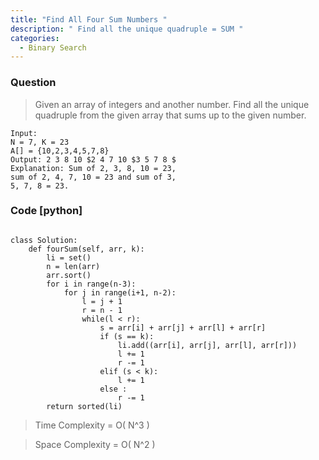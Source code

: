 ```yaml
---
title: "Find All Four Sum Numbers "
description: " Find all the unique quadruple = SUM "
categories:
  - Binary Search
---
```


### Question

> Given an array of integers and another number. Find all the unique quadruple from the given array that sums up to the given number.

```
Input:
N = 7, K = 23
A[] = {10,2,3,4,5,7,8}
Output: 2 3 8 10 $2 4 7 10 $3 5 7 8 $
Explanation: Sum of 2, 3, 8, 10 = 23,
sum of 2, 4, 7, 10 = 23 and sum of 3,
5, 7, 8 = 23.

```

### Code [python]

```python3

class Solution:
    def fourSum(self, arr, k):
        li = set()
        n = len(arr)
        arr.sort()
        for i in range(n-3):
            for j in range(i+1, n-2):
                l = j + 1
                r = n - 1
                while(l < r):
                    s = arr[i] + arr[j] + arr[l] + arr[r]
                    if (s == k):
                        li.add((arr[i], arr[j], arr[l], arr[r]))
                        l += 1
                        r -= 1
                    elif (s < k):
                        l += 1
                    else :
                        r -= 1
        return sorted(li) 

```

> Time Complexity = O( N^3 )

> Space Complexity = O( N^2 )

